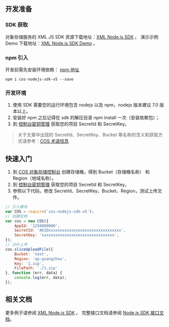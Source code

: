 ## 开发准备
### SDK 获取
对象存储服务的 XML JS SDK 资源下载地址：[XML Node.js SDK](http://github.com/tencentyun/cos-nodejs-sdk-v5) 。
演示示例 Demo 下载地址：[XML Node.js SDK Demo](http://github.com/tencentyun/cos-nodejs-sdk-v5/tree/master/demo) 。

### npm 引入
开发前需先安装环境依赖： [npm 地址](http://www.npmjs.com/package/cos-nodejs-sdk-v5)
 
```
npm i cos-nodejs-sdk-v5 --save
```

### 开发环境

1. 使用 SDK 需要您的运行环境包含 nodejs 以及 npm，nodejs 版本建议 7.0 版本以上。
2. 安装好 npm 之后记得在 sdk 的解压目录 npm install 一次（安装依赖包）；
3.  到 [控制台密钥管理](http://console.tcecqpoc.fsphere.cn/capi) 获取您的项目 SecretId 和 SecretKey。

> 关于文章中出现的 SecretId、SecretKey、Bucket 等名称的含义和获取方式请参考：[COS 术语信息](/document/product/436/7751)

## 快速入门	

1. 到 [COS 对象存储控制台](http://console.tcecqpoc.fsphere.cn/cos4) 创建存储桶，得到 Bucket（存储桶名称） 和 Region（地域名称）。
2. 到 [控制台密钥管理](http://console.tcecqpoc.fsphere.cn/capi) 获取您的项目 SecretId 和 SecretKey。
3. 参照以下代码，修改 SecretId、SecretKey、Bucket、Region，测试上传文件。

```javascript
// 引入模块
var COS = require('cos-nodejs-sdk-v5');
// 创建实例
var cos = new COS({
    AppId: '1250000000',
    SecretId: 'AKIDxxxxxxxxxxxxxxxxxxxxxxxxxxxxxxxx',
    SecretKey: 'xxxxxxxxxxxxxxxxxxxxxxxxxxxxxxxx',
});
// 分片上传
cos.sliceUploadFile({
    Bucket: 'test',
    Region: 'ap-guangzhou',
    Key: '1.zip',
    FilePath: './1.zip'
}, function (err, data) {
    console.log(err, data);
});
```

## 相关文档 
更多例子请参阅 [XML Node.js SDK](http://github.com/tencentyun/cos-nodejs-sdk-v5) 。
完整接口文档请参阅 [Node.js SDK 接口文档](/document/product/436/8629)。

